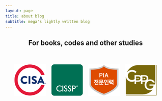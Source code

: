 ```yaml
---
layout: page
title: about blog
subtitle: mega's lightly written blog
---
```

<h2 align="center">
For books, codes and other studies
</h2>  

<br />  

<p align="center">
<a href="https://www.credly.com/badges/8ff5ba19-7b25-4b2d-ba4e-bf26a7d3fa44" target="_blank"><img src="/img/cisa-cert.svg" alt="Certified Information Systems Auditor®" style="width: 100px;margin: 6px;"></a>
<a href="https://www.credly.com/badges/dd3e2380-c0ba-4e76-a678-98a363ea1027" target="_blank"><img src="/img/isc2_cissp2.png" alt="Certified Information Systems Security Professional" style="width: 100px;margin: 6px;"></a>
<a><img src="/img/pia_badge.png" alt="개인정보 영향평가 전문인력" style="width: 100px;margin: 6px;"></a>
<a><img src="/img/cppg_cert.png" alt="개인정보관리사" style="width: 100px;margin: 6px;"></a>
</p>

<!-- <p align="center">
<a href="https://www.buymeacoffee.com/MeganaD" target="_blank"><img src="/img/buymeabeer.png" alt="Buy Me A Beer"></a>
</p> -->

<!-- <script data-name="BMC-Widget" data-cfasync="false" src="https://cdnjs.buymeacoffee.com/1.0.0/widget.prod.min.js" data-id="MeganaD" data-description="Support me on Buy me a coffee!" data-message="" data-color="#79D6B5" data-position="Right" data-x_margin="18" data-y_margin="18"></script> -->